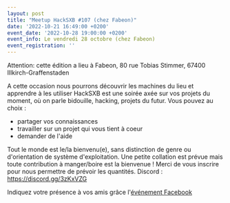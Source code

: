 ```yaml
---
layout: post
title: "Meetup HackSXB #107 (chez Fabeon)"
date: '2022-10-21 16:49:00 +0200'
event_date: '2022-10-28 19:00:00 +0200'
event_info: Le vendredi 28 octobre (chez Fabeon)
event_registration: ''
---
```


Attention: cette édition a lieu à Fabeon, 80 rue Tobias Stimmer,
67400 Illkirch-Graffenstaden

A cette occasion nous pourrons découvrir les machines du lieu et apprendre à les utiliser
HackSXB est une soirée axée sur vos projets du moment, où on parle bidouille, hacking, projets du futur.
Vous pouvez au choix :
- partager vos connaissances
- travailler sur un projet qui vous tient à coeur
- demander de l'aide
  
Tout le monde est le/la bienvenu(e), sans distinction de genre ou d'orientation de système d'exploitation.
Une petite collation est prévue mais toute contribution à manger/boire est la bienvenue !
Merci de vous inscrire pour nous permettre de prévoir les quantités.
Discord : https://discord.gg/3zKxVZG

Indiquez votre présence à vos amis grâce l'[événement Facebook](https://www.facebook.com/events/802610604314506)